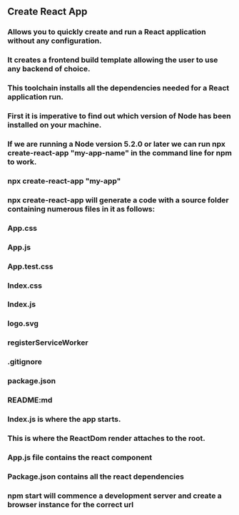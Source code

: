 ## Create React App

### Allows you to quickly create and run a React application without any configuration.

### It creates a frontend build template allowing the user to use any backend of choice.

### This toolchain installs all the dependencies needed for a React application run.

### First it is imperative to find out which version of Node has been installed on your machine.

### If we are running a Node version 5.2.0 or later we can run npx create-react-app "my-app-name" in the command line for npm to work.

### npx create-react-app "my-app"

### npx create-react-app will generate a code with a source folder containing numerous files in it as follows:

### App.css

### App.js

### App.test.css

### Index.css

### Index.js

### logo.svg

### registerServiceWorker

### .gitignore

### package.json

### README:md

### Index.js is where the app starts.

### This is where the ReactDom render attaches to the root.

### App.js file contains the react component

### Package.json contains all the react dependencies

### npm start will commence a development server and create a browser instance for the correct url
